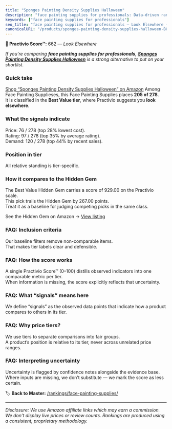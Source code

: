 ```yaml
---
title: "Sponges Painting Density Supplies Halloween"
description: "face painting supplies for professionals: Data-driven ranking using the Practivio Score™. Positioned by quality, value, demand, findability, momentum."
keywords: ["face painting supplies for professionals"]
seo_title: "face painting supplies for professionals — Look Elsewhere (2025)"
canonicalURL: "/products/sponges-painting-density-supplies-halloween-B0BJ71BMMR/"
---
```


**🚫 Practivio Score™:** 662 — _Look Elsewhere_


*If you're comparing **face painting supplies for professionals**, **[Sponges Painting Density Supplies Halloween](https://www.amazon.com/dp/B0BJ71BMMR?tag=practivio-20)** is a strong alternative to put on your shortlist.*
### Quick take
[Shop “Sponges Painting Density Supplies Halloween” on Amazon](https://www.amazon.com/dp/B0BJ71BMMR?tag=practivio-20)
Among Face Painting Supplieses, this Face Painting Supplies places **205 of 278**.  
It is classified in the **Best Value tier**, where Practivio suggests you **look elsewhere**.

### What the signals indicate
Price: 76 / 278 (top 28% lowest cost).  
Rating: 97 / 278 (top 35% by average rating).  
Demand: 120 / 278 (top 44% by recent sales).

### Position in tier
All relative standing is tier-specific.

### How it compares to the Hidden Gem
The Best Value Hidden Gem carries a score of 929.00 on the Practivio scale.  
This pick trails the Hidden Gem by 267.00 points.  
Treat it as a baseline for judging competing picks in the same class.  

See the Hidden Gem on Amazon → [View listing](https://www.amazon.com/dp/B07GH7WGC3?tag=practivio-20)

### FAQ: Inclusion criteria
Our baseline filters remove non-comparable items.  
That makes tier labels clear and defensible.

### FAQ: How the score works
A single Practivio Score™ (0–100) distills observed indicators into one comparable metric per tier.  
When information is missing, the score explicitly reflects that uncertainty.

### FAQ: What “signals” means here
We define “signals” as the observed data points that indicate how a product compares to others in its tier.

### FAQ: Why price tiers?
We use tiers to separate comparisons into fair groups.  
A product’s position is relative to its tier, never across unrelated price ranges.

### FAQ: Interpreting uncertainty
Uncertainty is flagged by confidence notes alongside the evidence base.  
Where inputs are missing, we don’t substitute — we mark the score as less certain.


🏷️ **Back to Master:** [/rankings/face-painting-supplies/](/rankings/face-painting-supplies/)

---
_Disclosure: We use Amazon affiliate links which may earn a commission. We don’t display live prices or review counts. Rankings are produced using a consistent, proprietary methodology._
